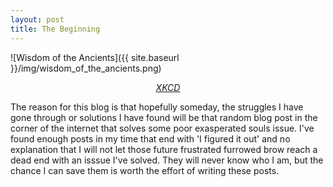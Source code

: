 ```yaml
---
layout: post
title: The Beginning
---
```


![Wisdom of the Ancients]({{ site.baseurl }}/img/wisdom_of_the_ancients.png)  

<center><a href="https://xkcd.com/979/"><em>XKCD</em></a></center>  


The reason for this blog is that hopefully someday, the struggles I have gone through or solutions I have found will be that random blog post in the corner of the internet that solves some poor exasperated souls issue.  I've found enough posts in my time that end with 'I figured it out' and no explanation that I will not let those future frustrated furrowed brow reach a dead end with an isssue I've solved.  They will never know who I am, but the chance I can save them is worth the effort of writing these posts.  
